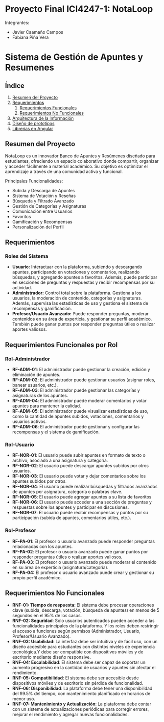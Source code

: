 # Proyecto Final ICI4247-1: NotaLoop

Integrantes:
- Javier Caamaño Campos
- Fabiana Piña Vera

# Sistema de Gestión de Apuntes y Resumenes

##  Índice
1. [Resumen del Proyecto](#resumen-del-proyecto)
2. [Requerimientos](#requerimientos)
    1. [Requerimientos Funcionales](#requerimientos-funcionales-por-rol)
    2. [Requerimientos No Funcionales](#requerimientos-no-funcionales)       
3. [Arquitectura de la Información](#arquitectura-de-la-información)
4. [Diseño de prototipos](#prototipo-de-diseño)
5. [Librerías en Angular](#liberías-usadas-con-angular)

## Resumen del Proyecto

NotaLoop es un innovador Banco de Apuntes y Resúmenes diseñado para estudiantes, ofreciendo un espacio colaborativo donde compartir, organizar y acceder fácilmente a material académico. Su objetivo es optimizar el aprendizaje a través de una comunidad activa y funcional.

Principales Funcionalidades:

- Subida y Descarga de Apuntes
- Sistema de Votación y Reseñas
- Búsqueda y Filtrado Avanzado
- Gestión de Categorías y Asignaturas
- Comunicación entre Usuarios
- Favoritos
- Gamificación y Recompensas
- Personalización del Perfil

## Requerimientos

### Roles del Sistema
- **Usuario:** Interactuar con la plataforma, subiendo y descargando apuntes, participando en votaciones y comentarios, realizando búsquedas, y agregando apuntes a favoritos. Además, puede participar en secciones de preguntas y respuestas y recibir recompensas por su actividad.
- **Administrador:** Control total sobre la plataforma. Gestiona a los usuarios, la moderación de contenido, categorías y asignaturas. Además, supervisa las estadísticas de uso y gestiona el sistema de recompensas y gamificación.
- **Profesor/Usuario Avanzado:** Puede responder preguntas, moderar contenidos en su área de experticia, y gestionar su perfil académico. También puede ganar puntos por responder preguntas útiles o realizar aportes valiosos.

## Requerimientos Funcionales por Rol

### Rol-Administrador

- **RF-ADM-01**: El administrador puede gestionar la creación, edición y eliminación de apuntes.
- **RF-ADM-02**: El administrador puede gestionar usuarios (asignar roles, banear usuarios, etc.).
- **RF-ADM-03**: El administrador puede gestionar las categorías y asignaturas de los apuntes.
- **RF-ADM-04**: El administrador puede moderar comentarios y votar apuntes para mantener la calidad.
- **RF-ADM-05**: El administrador puede visualizar estadísticas de uso, como la cantidad de apuntes subidos, votaciones, comentarios y usuarios activos.
- **RF-ADM-06**: El administrador puede gestionar y configurar las recompensas y el sistema de gamificación.
    
### Rol-Usuario

- **RF-NOR-01**: El usuario puede subir apuntes en formato de texto o archivo, asociado a una asignatura y categoría.
- **RF-NOR-02**: El usuario puede descargar apuntes subidos por otros usuarios.
- **RF-NOR-03**: El usuario puede votar y dejar comentarios sobre los apuntes subidos por otros.
- **RF-NOR-04**: El usuario puede realizar búsquedas y filtrados avanzados de apuntes por asignatura, categoría o palabras clave.
- **RF-NOR-05**: El usuario puede agregar apuntes a su lista de favoritos
- **RF-NOR-06**: El usuario puede acceder a una sección de preguntas y respuestas sobre los apuntes y participar en discusiones.
- **RF-NOR-07**: El usuario puede recibir recompensas y puntos por su participación (subida de apuntes, comentarios útiles, etc.).

### Rol-Profesor

- **RF-PA-01**: El profesor o usuario avanzado puede responder preguntas relacionadas con los apuntes.
- **RF-PA-02**: El profesor o usuario avanzado puede ganar puntos por responder preguntas útiles o realizar aportes valiosos.
- **RF-PA-03**: El profesor o usuario avanzado puede moderar el contenido en su área de experticia (asignatura/categoría).
- **RF-PA-04:** El profesor o usuario avanzado puede crear y gestionar su propio perfil académico.


## Requerimientos No Funcionales

- **RNF-01: Tiempo de respuesta**:  El sistema debe procesar operaciones clave (subida, descarga, votación, búsqueda de apuntes) en menos de 5 segundos en el 95% de los casos.  
- **RNF-02: Seguridad**: Solo usuarios autenticados pueden acceder a las funcionalidades principales de la plataforma. Y los roles deben restringir el acceso a funciones según permisos (Administrador, Usuario, Profesor/Usuario Avanzado).  
- **RNF-03: Usabilidad**:  La interfaz debe ser intuitiva y de fácil uso, con un diseño accesible para estudiantes con distintos niveles de experiencia tecnológica.Y debe ser compatible con dispositivos móviles y de escritorio mediante diseño responsive.  
- **RNF-04: Escalabilidad**: El sistema debe ser capaz de soportar un aumento progresivo en la cantidad de usuarios y apuntes sin afectar el rendimiento.  
- **RNF-05: Compatibilidad**: El sistema debe ser accesible desde dispositivos móviles y de escritorio sin pérdida de funcionalidad.
- **RNF-06: Disponibilidad**: La plataforma debe tener una disponibilidad del 99.5% del tiempo, con mantenimiento planificado en horarios de menor uso.  
- **RNF-07: Mantenimiento y Actualización**: La plataforma debe contar con un sistema de actualizaciones periódicas para corregir errores, mejorar el rendimiento y agregar nuevas funcionalidades.






